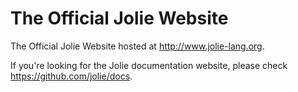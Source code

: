 # The Official Jolie Website
The Official Jolie Website hosted at http://www.jolie-lang.org.

If you're looking for the Jolie documentation website, please check https://github.com/jolie/docs.
